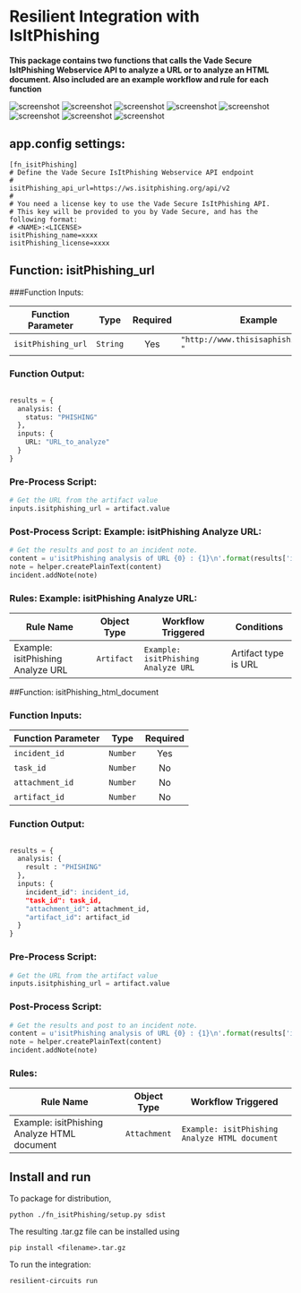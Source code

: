 # Resilient Integration with IsItPhishing
**This package contains two functions that calls the Vade Secure IsItPhishing Webservice API to analyze a URL or to analyze an HTML document.  Also included are an example workflow and rule for each function**

 ![screenshot](./screenshots/isitPhishing-url-rule.png)
 ![screenshot](./screenshots/isitPhishing-url-preprocess.png)
 ![screenshot](./screenshots/isitPhishing-url-postprocess.png)
 ![screenshot](./screenshots/isitPhishing-url-rule.png)
 ![screenshot](./screenshots/isitPhishing-doc-rule.png)
 ![screenshot](./screenshots/isitPhishing-doc-preprocess.png)
 ![screenshot](./screenshots/isitPhishing-doc-postprocess.png)
 ![screenshot](./screenshots/isitPhishing-doc-rule.png)
## app.config settings:
```
[fn_isitPhishing]
# Define the Vade Secure IsItPhishing Webservice API endpoint
#
isitPhishing_api_url=https://ws.isitphishing.org/api/v2
#
# You need a license key to use the Vade Secure IsItPhishing API. 
# This key will be provided to you by Vade Secure, and has the following format:
# <NAME>:<LICENSE>
isitPhishing_name=xxxx
isitPhishing_license=xxxx
```

## Function: isitPhishing_url

###Function Inputs: 

| Function Parameter | Type | Required | Example | Info |
| ------------- | :--: | :-------:| ------- | ---- |
| `isitPhishing_url`| `String` | Yes | `"http://www.thisisaphishingurl.com "` | N/A |


### Function Output:
```python

results = {
  analysis: {
    status: "PHISHING"
  },
  inputs: {
    URL: "URL_to_analyze"
  }
}

```

### Pre-Process Script: 
```python
# Get the URL from the artifact value
inputs.isitphishing_url = artifact.value

```

### Post-Process Script: Example: isitPhishing Analyze URL:

```python
# Get the results and post to an incident note.
content = u'isitPhishing analysis of URL {0} : {1}\n'.format(results['inputs']['URL'], results['analysis']['status'])
note = helper.createPlainText(content)
incident.addNote(note)

```

### Rules: Example: isitPhishing Analyze URL:
| Rule Name | Object Type | Workflow Triggered | Conditions |
| --------- | :---------: | ------------------ | ---------- |
| Example: isitPhishing Analyze URL | `Artifact` | `Example: isitPhishing Analyze URL` | Artifact type is URL |


##Function: isitPhishing_html_document

### Function Inputs:
| Function Parameter | Type | Required |
| ------------- | :--: | :-------:|
| `incident_id`| `Number` | Yes |  |
| `task_id`| `Number` | No |  |
| `attachment_id`| `Number` | No |  |
| `artifact_id`| `Number` | No |  |

### Function Output:
```python

results = {
  analysis: {
    result : "PHISHING"
  },
  inputs: {
    incident_id": incident_id,
    "task_id": task_id,
    "attachment_id": attachment_id,
    "artifact_id": artifact_id
  }
}

```

### Pre-Process Script:

```python
# Get the URL from the artifact value
inputs.isitphishing_url = artifact.value

```

### Post-Process Script:

```python
# Get the results and post to an incident note.
content = u'isitPhishing analysis of URL {0} : {1}\n'.format(results['inputs']['URL'], results['analysis']['status'])
note = helper.createPlainText(content)
incident.addNote(note)

```

### Rules:
| Rule Name | Object Type | Workflow Triggered |
| --------- | :---------: | ------------------ | 
| Example: isitPhishing Analyze HTML document | `Attachment` | `Example: isitPhishing Analyze HTML document` |

## Install and run
To package for distribution,

`python ./fn_isitPhishing/setup.py sdist`

The resulting .tar.gz file can be installed using

`pip install <filename>.tar.gz`

To run the integration:

`resilient-circuits run`

##